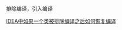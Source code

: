 


排除编译，引入编译




[IDEA中如果一个类被排除编译之后如何恢复编译](https://jingyan.baidu.com/article/9989c746eb4f15f648ecfe9d.html)